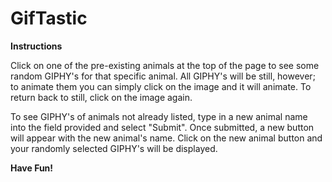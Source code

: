 # GifTastic

<strong>Instructions</strong>

Click on one of the pre-existing animals at the top of the page to see some random GIPHY's for that specific animal. All GIPHY's will be still, however; to animate them you can simply click on the image and it will animate. To return back to still, click on the image again.

To see GIPHY's of animals not already listed, type in a new animal name into the field provided and select "Submit". Once submitted, a new button will appear with the new animal's name. Click on the new animal button and your randomly selected GIPHY's will be displayed.

<strong>Have Fun!</strong>
